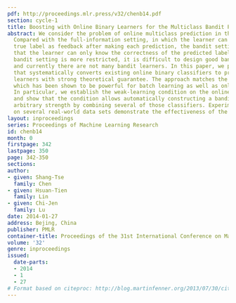 ```yaml
---
pdf: http://proceedings.mlr.press/v32/chenb14.pdf
section: cycle-1
title: Boosting with Online Binary Learners for the Multiclass Bandit Problem
abstract: We consider the problem of online multiclass prediction in the bandit setting.
  Compared with the full-information setting, in which the learner can receive the
  true label as feedback after making each prediction, the bandit setting assumes
  that the learner can only know the correctness of the predicted label. Because the
  bandit setting is more restricted, it is difficult to design good bandit learners
  and currently there are not many bandit learners. In this paper, we propose an approach
  that systematically converts existing online binary classifiers to promising bandit
  learners with strong theoretical guarantee. The approach matches the idea of boosting,
  which has been shown to be powerful for batch learning as well as online learning.
  In particular, we establish the weak-learning condition on the online binary classifiers,
  and show that the condition allows automatically constructing a bandit learner with
  arbitrary strength by combining several of those classifiers. Experimental results
  on several real-world data sets demonstrate the effectiveness of the proposed approach.
layout: inproceedings
series: Proceedings of Machine Learning Research
id: chenb14
month: 0
firstpage: 342
lastpage: 350
page: 342-350
sections: 
author:
- given: Shang-Tse
  family: Chen
- given: Hsuan-Tien
  family: Lin
- given: Chi-Jen
  family: Lu
date: 2014-01-27
address: Bejing, China
publisher: PMLR
container-title: Proceedings of the 31st International Conference on Machine Learning
volume: '32'
genre: inproceedings
issued:
  date-parts:
  - 2014
  - 1
  - 27
# Format based on citeproc: http://blog.martinfenner.org/2013/07/30/citeproc-yaml-for-bibliographies/
---
```

